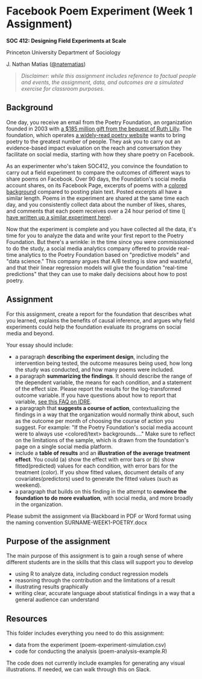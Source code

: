 # Facebook Poem Experiment (Week 1 Assignment)

**SOC 412: Designing Field Experiments at Scale**

Princeton University Department of Sociology

J. Nathan Matias ([@natematias](https://twitter.com/natematias))

> *Disclaimer: while this assignment includes reference to factual people and events, the assignment, data, and outcomes are a simulated exercise for classroom purposes.*

## Background

One day, you receive an email from the Poetry Foundation, an organization founded in 2003 with [a $185 million gift from the bequest of Ruth Lilly](https://www.forbes.com/global/2011/0117/companies-ruth-lilly-poetry-foundation-no-rhyme-or-reason.html#52b0bc6061ac). The foundation, which operates [a widely-read poetry website](https://poetryfoundation.org) wants to bring poetry to the greatest number of people. They ask you to carry out an evidence-based impact evaluation on the reach and conversation they facilitate on social media, starting with how they share poetry on Facebook.

As an experimenter who's taken SOC412, you convince the foundation to carry out a field experiment to compare the outcomes of different ways to share poems on Facebook. Over 90 days, the Foundation's social media account shares, on its Facebook Page, excerpts of poems with a [colored background](https://techcrunch.com/2016/12/19/facebook-status-background-color/) compared to posting plain text. Posted excerpts all have a similar length. Poems in the experiment are shared at the same time each day, and you consistently collect data about the number of likes, shares, and comments that each poem receives over a 24 hour period of time ([I have written up a similar experiment here](https://medium.com/@natematias/how-anyone-can-audit-facebooks-newsfeed-b879c3e29015)).

Now that the experiment is complete and you have collected all the data, it's time for you to analyze the data and write your first report to the Poetry Foundation. But there's a wrinkle: in the time since you were commissioned to do the study, a social media analytics company offered to provide real-time analytics to the Poetry Foundation based on "predictive models" and "data science." This company argues that A/B testing is slow and wasteful, and that their linear regression models will give the foundation "real-time predictions" that they can use to make daily decisions about how to post poetry.

## Assignment
For this assignment, create a report for the foundation that describes what you learned, explains the benefits of causal inference, and argues why field experiments could help the foundation evaluate its programs on social media and beyond.

Your essay should include:

* a paragraph **describing the experiment design**, including the intervention being tested, the outcome measures being used, how long the study was conducted, and how many poems were included.
* a paragraph **summarizing the findings**. It should describe the range of the dependent variable, the means for each condition, and a statement of the effect size. Please report the results for the log-transformed outcome variable. If you have questions about how to report that variable, [see this FAQ on IDRE](https://stats.idre.ucla.edu/other/mult-pkg/faq/general/faqhow-do-i-interpret-a-regression-model-when-some-variables-are-log-transformed/).
* a paragraph that **suggests a course of action**, contextualizing the findings in a way that the organization would normally think about, such as the outcome per month of choosing the course of action you suggest. For example: "If the Poetry Foundation's social media account were to always use <colored/text> backgrounds...." Make sure to reflect on the limitations of the sample, which is drawn from the foundation's page on a single social media platform.
* include a **table of results** and an **illustration of the average treatment effect**. You could (a) show the effect with error bars or (b) show fitted(predicted) values for each condition, with error bars for the treatment (color). If you show fitted values, document details of any covariates(predictors) used to generate the fitted values (such as weekend). 
* a paragraph that builds on this finding in the attempt to **convince the foundation to do more evaluation**, with social media, and more broadly in the organization.

Please submit the assignment via Blackboard in PDF or Word format using the naming convention SURNAME-WEEK1-POETRY.docx

## Purpose of the assignment
The main purpose of this assignment is to gain a rough sense of where different students are in the skills that this class will support you to develop

* using R to analyze data, including conduct regression models
* reasoning through the contribution and the limitations of a result
* illustrating results graphically
* writing clear, accurate language about statistical findings in a way that a general audience can understand

## Resources
This folder includes everything you need to do this assignment:
* data from the experiment (poem-experiment-simulation.csv)
* code for conducting the analysis (poem-analysis-example.R)

The code does not currently include examples for generating any visual illustrations. If needed, we can walk through this on Slack.
